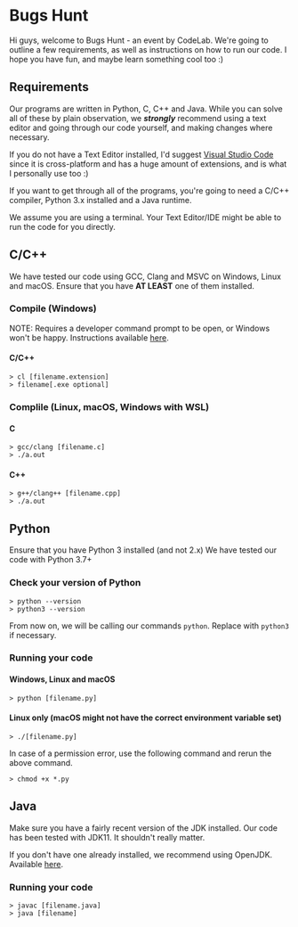 # Bugs Hunt
 Hi guys, welcome to Bugs Hunt - an event by CodeLab. We're going to outline a few requirements, as well as instructions on how to run our code. I hope you have fun, and maybe learn something cool too :)
 
## Requirements
 Our programs are written in Python, C, C++ and Java. While you can solve all of these by plain observation, we ***strongly*** recommend using a text editor and going through our code yourself, and making changes where necessary.
  
 If you do not have a Text Editor installed, I'd suggest [Visual Studio Code](https://code.visualstudio.com/download "Get VSCode") since it is cross-platform and has a huge amount of extensions, and is what I personally use too :)
  
 If you want to get through all of the programs, you're going to need a C/C++ compiler, Python 3.x installed and a Java runtime.
 
 We assume you are using a terminal. Your Text Editor/IDE might be able to run the code for you directly.
 
## C/C++
 We have tested our code using GCC, Clang and MSVC on Windows, Linux and macOS.
 Ensure that you have **AT LEAST** one of them installed.
 
### Compile (Windows)
 NOTE: Requires a developer command prompt to be open, or Windows won't be happy. Instructions available [here](https://docs.microsoft.com/en-us/visualstudio/ide/reference/command-prompt-powershell?view=vs-2019).
 
#### **C/C++**
 ```
 > cl [filename.extension]
 > filename[.exe optional]
 ```
 
### Complile (Linux, macOS, Windows with WSL)
#### **C**
 ```
 > gcc/clang [filename.c]
 > ./a.out
 ```
#### **C++**
 ```
 > g++/clang++ [filename.cpp]
 > ./a.out
 ```
 
## Python
 Ensure that you have Python 3 installed (and not 2.x) We have tested our code with Python 3.7+
 
### Check your version of Python
 ```
 > python --version
 > python3 --version
 ```
 From now on, we will be calling our commands ```python```. Replace with ```python3``` if necessary.
 
### Running your code
#### Windows, Linux and macOS
 ```
 > python [filename.py]
 ```

#### Linux only (macOS might not have the correct environment variable set)
 ```
 > ./[filename.py]
 ```
 In case of a permission error, use the following command and rerun the above command.
 ```
 > chmod +x *.py
 ```
 
## Java
 Make sure you have a fairly recent version of the JDK installed. Our code has been tested with JDK11. It shouldn't really matter.

 If you don't have one already installed, we recommend using OpenJDK. Available [here](https://adoptopenjdk.net/).

### Running your code
 ```
 > javac [filename.java]
 > java [filename]
 ```
 
 
